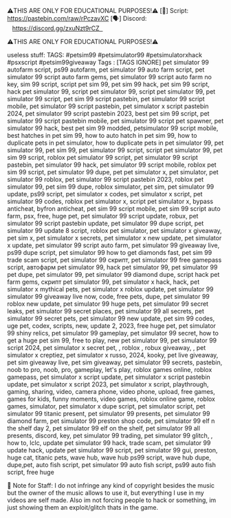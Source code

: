 ⚠️THIS ARE ONLY FOR EDUCATIONAL PURPOSES!⚠️
[📜]  Script: https://pastebin.com/raw/rPczavXC
[🗣️]  Discord:    https://discord.gg/zxuNzt9rCZ  
 






⚠️THIS ARE ONLY FOR EDUCATIONAL PURPOSES!⚠️


useless stuff:
TAGS:
#petsim99  #petsimulator99  #petsimulatorxhack  #psxscript  #petsim99giveaway 
Tags :
[TAGS IGNORE]
pet simulator 99 autofarm script, ps99 autofarm, pet simulator 99 auto farm script, pet simulator 99 script auto farm gems, pet simulator 99 script auto farm no key, sim 99 script, script pet sim 99, pet sim 99 hack, pet sim 99 script, hack pet simulator 99, script pet simulator 99, script pet simulator 99, pet simulator 99 script, pet sim 99 script pastebin, pet simulator 99 script mobile, pet simulator 99 script pastebin, pet simulator x script pastebin 2024, pet simulator 99 script pastebin 2023, best pet sim 99 script, pet simulator 99 script pastebin mobile, pet simulator 99 script pet spawner, pet simulator 99 hack, best pet sim 99 modded, petsimulator 99 script mobile, best hatches in pet sim 99, how to auto hatch in pet sim 99, how to duplicate pets in pet simulator, how to duplicate pets in pet simulator 99, pet simulator 99, pet sim 99, pet simulator 99 script, script pet simulator 99, pet sim 99 script, roblox pet simulator 99 script, pet simulator 99 script pastebin, pet simulator 99 hack, pet simulator 99 script mobile, roblox pet sim 99 script, pet simulator 99 dupe, pet  pet simulator x, pet simulator, pet simulator 99 roblox, pet simulator 99 script pastebin 2023, roblox pet simulator 99, pet sim 99 dupe, roblox simulator, pet sim, pet simulator 99 update, ps99 script, pet simulator x codes, pet simulator x script, pet simulator 99 codes, roblox pet simulator x, script pet simulator x, bypass anticheat, byfron anticheat, pet sim 99 script mobile, pet sim 99 script auto farm, psx, free, huge pet, pet simulator 99 script update, robux, pet simulator 99 script pastebin update, pet simulator 99 dupe script, pet simulator 99 update 8 script, roblox pet simulator, pet simulator x giveaway, pet sim x, pet simulator x secrets, pet simulator x new update, pet simulator x update, pet simulator 99 script auto farm, pet simulator 99 giveaway live, ps99 dupe script, pet simulator 99 how to get diamonds fast, pet sim 99 trade scam script, pet simulator 99 скрипт, pet simulator 99 free gamepass script, автофарм pet simulator 99, hack pet simulator 99, pet simulator 99 pet dupe, pet simulator 99, pet simulator 99 diamond dupe, script hack pet  farm gems, скрипт pet simulator 99, pet simulator x hack, hack, pet simulator x mythical pets, pet simulator x roblox update, pet simulator 99  simulator 99 giveaway live now, code, free pets, dupe, pet simulator 99 roblox new update, pet simulator 99 huge pets, pet simulator 99 secret leaks, pet simulator 99 secret places, pet simulator 99 all secrets, pet simulator 99 secret pets, pet simulator 99 new update, pet sim 99 codes, uge pet, codex, scripts, new, update 2, 2023, free huge pet, pet simulator 99 shiny relics, pet simulator 99 gameplay, pet simulator 99 secret, how to get a huge pet sim 99, free to play, new pet simulator 99, pet simulator 99 script 2024, pet simulator x secret pet, , roblox , robux giveaway, , pet simulator x creptiez, pet simulator x russo, 2024, kooky, pet  live giveaway, pet sim giveaway live, pet sim giveaway, pet simulator 99 secrets, pastebin, noob to pro, noob, pro, gameplay, let's play, roblox games online, roblox gamepass, pet simulator x script update, pet simulator x script pastebin update, pet simulator x script 2023, pet simulator x script, playthrough, gaming, sharing, video, camera phone, video phone, upload, free games, games for kids, funny moments, video games, roblox online game, roblox games, simulator, pet simulator x dupe script, pet simulator script, pet simulator 99 titanic present, pet simulator 99 presents, pet simulator 99 diamond farm, pet simulator 99 preston shop code, pet simulator 99 elf n the shelf day 2, pet simulator 99 elf on the shelf, pet simulator 99 all presents, discord, key, pet simulator 99 trading, pet simulator 99 glitch, , how to, lclc, update pet simulator 99 hack, trade scam, pet simulator 99 update hack, update pet simulator 99 script, pet simulator 99 gui, preston, huge cat, titanic pets, wave hub, wave hub ps99 script, wave hub dupe, dupe,pet, auto fish script, pet simulator 99 auto fish script, ps99 auto fish script, free huge

📝 Note for Staff: I do not infringe any kind of copyright besides the music but the owner of the music allows to use it, but everything I use in my videos are self made. Also im not forcing people to hack or something, im just showing them an exploit/glitch thats in the game.
